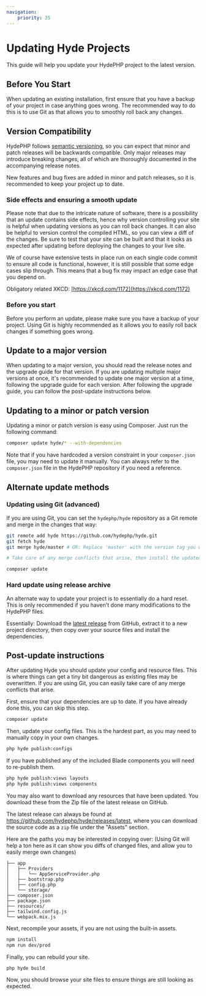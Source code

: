 ```yaml
---
navigation:
    priority: 35
---
```


# Updating Hyde Projects

This guide will help you update your HydePHP project to the latest version.


## Before You Start

When updating an existing installation, first ensure that you have a backup of your project in case anything goes wrong.
The recommended way to do this is to use Git as that allows you to smoothly roll back any changes.


## Version Compatibility

HydePHP follows [semantic versioning](https://semver.org/), so you can expect that minor and patch releases will be backwards compatible.
Only major releases may introduce breaking changes, all of which are thoroughly documented in the accompanying release notes.

New features and bug fixes are added in minor and patch releases, so it is recommended to keep your project up to date.

### Side effects and ensuring a smooth update

Please note that due to the intricate nature of software, there is a possibility that an update contains side effects,
hence why version controlling your site is helpful when updating versions as you can roll back changes. It can also
be helpful to version control the compiled HTML, so you can view a diff of the changes. Be sure to test that your site
can be built and that it looks as expected after updating before deploying the changes to your live site.

We of course have extensive tests in place run on each single code commit to ensure all code is functional, however,
it is still possible that some edge cases slip through. This means that a bug fix may impact an edge case that you depend on.

Obligatory related XKCD: [https://xkcd.com/1172](https://xkcd.com/1172)

### Before you start

Before you perform an update, please make sure you have a backup of your project.
Using Git is highly recommended as it allows you to easily roll back changes if something goes wrong.

## Update to a major version

When updating to a major version, you should read the release notes and the upgrade guide for that version.
If you are updating multiple major versions at once, it's recommended to update one major version at a time,
following the upgrade guide for each version. After following the upgrade guide, you can follow the post-update instructions below.

## Updating to a minor or patch version

Updating a minor or patch version is easy using Composer. Just run the following command:

```bash
composer update hyde/* --with-dependencies
```

Note that if you have hardcoded a version constraint in your `composer.json` file, you may need to update it manually.
You can always refer to the `composer.json` file in the HydePHP repository if you need a reference.

## Alternate update methods

### Updating using Git (advanced)

If you are using Git, you can set the `hydephp/hyde` repository as a Git remote and merge in the changes that way:

```bash
git remote add hyde https://github.com/hydephp/hyde.git
git fetch hyde
git merge hyde/master # OR: Replace 'master' with the version tag you want to update to

# Take care of any merge conflicts that arise, then install the updated dependencies

composer update
```

### Hard update using release archive

An alternate way to update your project is to essentially do a hard reset. This is only recommended if you haven't done many modifications to the HydePHP files.

Essentially: Download the [latest release](https://github.com/hydephp/hyde/releases/latest) from GitHub, extract it to a new project directory, then copy over your source files and install the dependencies.


## Post-update instructions

After updating Hyde you should update your config and resource files. This is where things can get a tiny bit dangerous
as existing files may be overwritten. If you are using Git, you can easily take care of any merge conflicts that arise.

First, ensure that your dependencies are up to date. If you have already done this, you can skip this step.

```bash
composer update
```

Then, update your config files. This is the hardest part, as you may need to manually copy in your own changes.

```bash
php hyde publish:configs
```

If you have published any of the included Blade components you will need to re-publish them.

```bash
php hyde publish:views layouts
php hyde publish:views components
```

You may also want to download any resources that have been updated. You download these from the Zip file of the latest release on GitHub.

The latest release can always be found at https://github.com/hydephp/hyde/releases/latest, where you can download the source code as a `zip` file under the "Assets" section.

Here are the paths you may be interested in copying over: (Using Git will help a ton here as it can show you diffs of changed files, and allow you to easily merge own changes)

```
├── app
│   ├── Providers
│   │   └── AppServiceProvider.php
│   ├── bootstrap.php
│   ├── config.php
│   └── storage/
├── composer.json
├── package.json
├── resources/
├── tailwind.config.js
└── webpack.mix.js
```

Next, recompile your assets, if you are not using the built-in assets.

```bash
npm install
npm run dev/prod
```

Finally, you can rebuild your site.

```bash
php hyde build
```

Now, you should browse your site files to ensure things are still looking as expected.
